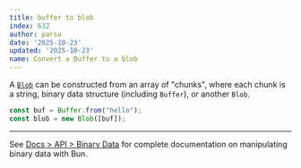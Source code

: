 ```yaml
---
title: buffer to blob
index: 632
author: parsa
date: '2025-10-23'
updated: '2025-10-23'
name: Convert a Buffer to a blob
---
```


A [`Blob`](https://developer.mozilla.org/en-US/docs/Web/API/Blob) can be constructed from an array of "chunks", where each chunk is a string, binary data structure (including `Buffer`), or another `Blob`.

```ts
const buf = Buffer.from("hello");
const blob = new Blob([buf]);
```

---

See [Docs > API > Binary Data](https://bun.sh/docs/api/binary-data#conversion) for complete documentation on manipulating binary data with Bun.
